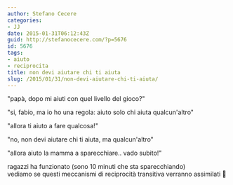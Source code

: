 ```yaml
---
author: Stefano Cecere
categories:
- JJ
date: 2015-01-31T06:12:43Z
guid: http://stefanocecere.com/?p=5676
id: 5676
tags:
- aiuto
- reciprocita
title: non devi aiutare chi ti aiuta
slug: /2015/01/31/non-devi-aiutare-chi-ti-aiuta/
---
```


"papà, dopo mi aiuti con quel livello del gioco?"
  
"si, fabio, ma io ho una regola: aiuto solo chi aiuta qualcun'altro"
  
"allora ti aiuto a fare qualcosa!"
  
"no, non devi aiutare chi ti aiuta, ma qualcun'altro"
  
"allora aiuto la mamma a sparecchiare.. vado subito!"

<div class="text_exposed_show">
  <p>
    ragazzi ha funzionato (sono 10 minuti che sta sparecchiando)<br /> vediamo se questi meccanismi di reciprocità transitiva verranno assimilati 🙂
  </p>
</div>